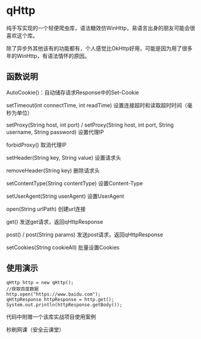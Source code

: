 <div style='align:center'>
  <h1>qHttp</h1>
</div>

纯手写实现的一个轻便爬虫库，语法糖效仿WinHttp，易语言出身的朋友可能会很喜欢这个库。

除了异步外其他该有的功能都有，个人感觉比OkHttp好用，可能是因为用了很多年的WinHttp，有语法情怀的原因。

## 函数说明

AutoCookie()：自动储存请求Response中的Set-Cookie

setTimeout(int connectTime, int readTime) 设置连接超时和读取超时时间（毫秒为单位）

setProxy(String host, int port) / setProxy(String host, int port, String username, String password)  设置代理IP

forbidProxy()  取消代理IP

setHeader(String key, String value) 设置请求头

removeHeader(String key) 删除请求头

setContentType(String contentType) 设置Content-Type

setUserAgent(String userAgent) 设置UserAgent

open(String urlPath) 创建url连接

get()  发送get请求，返回qHttpResponse

post() / post(String params) 发送post请求，返回qHttpResponse

setCookies(String cookieAll) 批量设置Cookies

## 使用演示

```
qHttp http = new qHttp();
//获取百度数据
http.open("https://www.baidu.com");
qHttpResponse httpResponse = http.get();
System.out.println(httpResponse.getBody());
```

代码中附赠一个该库实战项目使用案例

秒刷网课（安全云课堂）
